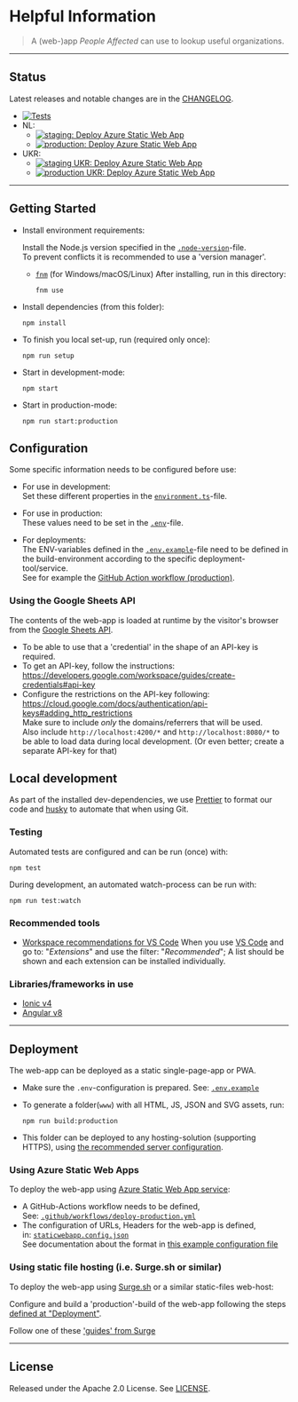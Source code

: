 # Helpful Information

> A (web-)app _People Affected_ can use to lookup useful organizations.

---

## Status

Latest releases and notable changes are in the [CHANGELOG](CHANGELOG.md).

- [![Tests](https://github.com/rodekruis/helpful-information/actions/workflows/tests.yml/badge.svg)](https://github.com/rodekruis/helpful-information/actions/workflows/tests.yml)
- NL:
  - [![staging: Deploy Azure Static Web App](https://github.com/rodekruis/helpful-information/actions/workflows/deploy-staging.yml/badge.svg)](https://github.com/rodekruis/helpful-information/actions/workflows/deploy-staging.yml)
  - [![production: Deploy Azure Static Web App](https://github.com/rodekruis/helpful-information/actions/workflows/deploy-production.yml/badge.svg)](https://github.com/rodekruis/helpful-information/actions/workflows/deploy-production.yml)
- UKR:
  - [![staging UKR: Deploy Azure Static Web App](https://github.com/rodekruis/helpful-information/actions/workflows/deploy-staging-ukr.yml/badge.svg)](https://github.com/rodekruis/helpful-information/actions/workflows/deploy-staging-ukr.yml)
  - [![production UKR: Deploy Azure Static Web App](https://github.com/rodekruis/helpful-information/actions/workflows/deploy-production-ukr.yml/badge.svg)](https://github.com/rodekruis/helpful-information/actions/workflows/deploy-production-ukr.yml)

---

## Getting Started

- Install environment requirements:

  Install the Node.js version specified in the [`.node-version`](.node-version)-file.  
  To prevent conflicts it is recommended to use a 'version manager'.

  - [`fnm`](https://github.com/Schniz/fnm#readme) (for Windows/macOS/Linux)
    After installing, run in this directory:

        fnm use

- Install dependencies (from this folder):

      npm install

- To finish you local set-up, run (required only once):

      npm run setup

- Start in development-mode:

      npm start

- Start in production-mode:

      npm run start:production

## Configuration

Some specific information needs to be configured before use:

- For use in development:  
  Set these different properties in the [`environment.ts`](./src/environments/environment.ts)-file.

- For use in production:  
  These values need to be set in the [`.env`](.env.example)-file.

- For deployments:  
  The ENV-variables defined in the [`.env.example`](.env.example)-file need to be defined in the build-environment according to the specific deployment-tool/service.  
  See for example the [GitHub Action workflow (production)](.github/workflows/deploy-production.yml).

### Using the Google Sheets API

The contents of the web-app is loaded at runtime by the visitor's browser from the [Google Sheets API](https://developers.google.com/sheets/api).

- To be able to use that a 'credential' in the shape of an API-key is required.
- To get an API-key, follow the instructions:  
  <https://developers.google.com/workspace/guides/create-credentials#api-key>
- Configure the restrictions on the API-key following:  
  <https://cloud.google.com/docs/authentication/api-keys#adding_http_restrictions>  
  Make sure to include _only_ the domains/referrers that will be used.  
  Also include `http://localhost:4200/*` and `http://localhost:8080/*` to be able to load data during local development. (Or even better; create a separate API-key for that)

## Local development

As part of the installed dev-dependencies, we use [Prettier](https://prettier.io/) to format our code and [husky](https://typicode.github.io/husky/#/?id=faq) to automate that when using Git.

### Testing

Automated tests are configured and can be run (once) with:

    npm test

During development, an automated watch-process can be run with:

    npm run test:watch

### Recommended tools

- [Workspace recommendations for VS Code](.vscode/extensions.json)
  When you use [VS Code](https://code.visualstudio.com/) and go to: "_Extensions_" and use the filter: "_Recommended_";
  A list should be shown and each extension can be installed individually.

### Libraries/frameworks in use

- [Ionic v4](https://ionicframework.com/docs/v4/)
- [Angular v8](https://v8.angular.io/docs/)

---

## Deployment

The web-app can be deployed as a static single-page-app or PWA.

- Make sure the `.env`-configuration is prepared. See: [`.env.example`](.env.example)
- To generate a folder(`www`) with all HTML, JS, JSON and SVG assets, run:

      npm run build:production

- This folder can be deployed to any hosting-solution (supporting HTTPS), using [the recommended server configuration](https://v8.angular.io/guide/deployment#server-configuration).

### Using Azure Static Web Apps

To deploy the web-app using [Azure Static Web App service](https://azure.microsoft.com/en-us/services/app-service/static/):

- A GitHub-Actions workflow needs to be defined,  
  See: [`.github/workflows/deploy-production.yml`](.github/workflows/deploy-production.yml)
- The configuration of URLs, Headers for the web-app is defined,  
  in: [`staticwebapp.config.json`](staticwebapp.config.json)  
  See documentation about the format in [this example configuration file](https://docs.microsoft.com/en-us/azure/static-web-apps/configuration#example-configuration-file)

### Using static file hosting (i.e. Surge.sh or similar)

To deploy the web-app using [Surge.sh](https://surge.sh/) or a similar static-files web-host:

Configure and build a 'production'-build of the web-app following the steps [defined at "Deployment"](#deployment).

Follow one of these ['guides' from Surge](https://surge.sh/help/#:~:text=Guides)

---

## License

Released under the Apache 2.0 License. See [LICENSE](./LICENSE).
